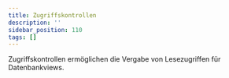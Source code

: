 ```yaml
---
title: Zugriffskontrollen
description: ''
sidebar_position: 110
tags: []
---
```


Zugriffskontrollen ermöglichen die Vergabe von Lesezugriffen für Datenbankviews.

